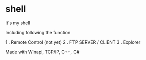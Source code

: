 # shell

It's my shell

Including following the function

1 . Remote Control (not yet)
2 . FTP SERVER / CLIENT
3 . Explorer




Made with Winapi, TCP/IP, C++, C#
